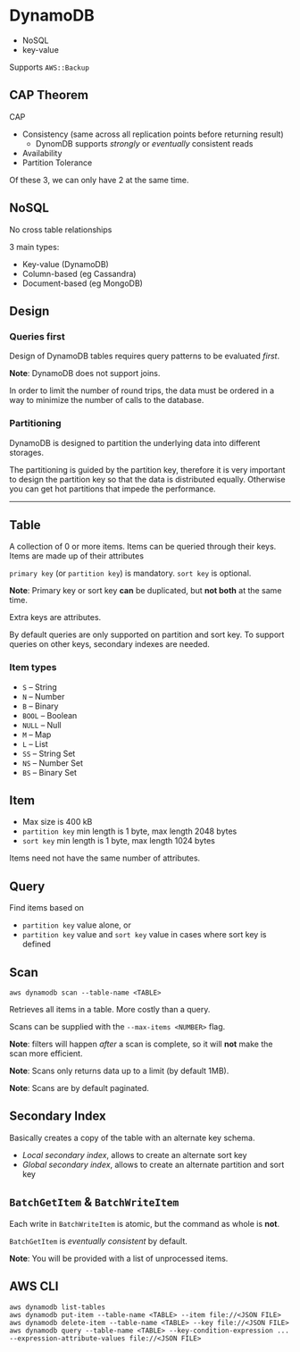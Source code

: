 # DynamoDB

- NoSQL
- key-value

Supports `AWS::Backup`

## CAP Theorem

CAP

- Consistency (same across all replication points before returning result)
  - DynomDB supports *strongly* or *eventually* consistent reads
- Availability
- Partition Tolerance

Of these 3, we can only have 2 at the same time.

## NoSQL

No cross table relationships

3 main types:

- Key-value (DynamoDB)
- Column-based (eg Cassandra)
- Document-based (eg MongoDB)

## Design

### Queries first

Design of DynamoDB tables requires query patterns to be evaluated *first*.

**Note**: DynamoDB does not support joins.

In order to limit the number of round trips, the data must be ordered in a way
to minimize the number of calls to the database.

### Partitioning

DynamoDB is designed to partition the underlying data into different storages.

The partitioning is guided by the partition key, therefore it is very important
to design the partition key so that the data is distributed equally. Otherwise
you can get hot partitions that impede the performance. 

---

## Table

A collection of 0 or more items.
Items can be queried through their keys.
Items are made up of their attributes

`primary key` (or `partition key`) is mandatory.
`sort key` is optional.

**Note**: Primary key or sort key **can** be duplicated, but **not both** at the same time.

Extra keys are attributes.

By default queries are only supported on partition and sort key. To support
queries on other keys, secondary indexes are needed.

### Item types

- `S` – String
- `N` – Number
- `B` – Binary
- `BOOL` – Boolean
- `NULL` – Null
- `M` – Map
- `L` – List
- `SS` – String Set
- `NS` – Number Set
- `BS` – Binary Set

## Item

- Max size is 400 kB
- `partition key` min length is 1 byte, max length 2048 bytes
- `sort key` min length is 1 byte, max length 1024 bytes

Items need not have the same number of attributes.

## Query

Find items based on

- `partition key` value alone, or
- `partition key` value and `sort key` value in cases where sort key is defined

## Scan

```
aws dynamodb scan --table-name <TABLE>
```

Retrieves all items in a table. More costly than a query.

Scans can be supplied with the `--max-items <NUMBER>` flag.

**Note**: filters will happen *after* a scan is complete, so it will **not**
make the scan more efficient.

**Note**: Scans only returns data up to a limit (by default 1MB).

**Note**: Scans are by default paginated.

## Secondary Index

Basically creates a copy of the table with an alternate key schema.

- *Local secondary index*, allows to create an alternate sort key
- *Global secondary index*, allows to create an alternate partition and sort key

## `BatchGetItem` & `BatchWriteItem`

Each write in `BatchWriteItem` is atomic, but the command as whole is **not**.

`BatchGetItem` is *eventually consistent* by default.

**Note**: You will be provided with a list of unprocessed items.

## AWS CLI

```
aws dynamodb list-tables
aws dynamodb put-item --table-name <TABLE> --item file://<JSON FILE>
aws dynamodb delete-item --table-name <TABLE> --key file://<JSON FILE>
aws dynamodb query --table-name <TABLE> --key-condition-expression ... --expression-attribute-values file://<JSON FILE>
```
